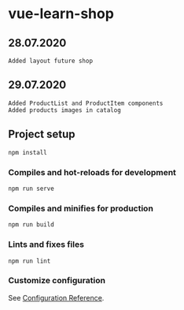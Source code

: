 # vue-learn-shop

## 28.07.2020
```
Added layout future shop
```

## 29.07.2020
```
Added ProductList and ProductItem components
Added products images in catalog
```



## Project setup
```
npm install
```

### Compiles and hot-reloads for development
```
npm run serve
```

### Compiles and minifies for production
```
npm run build
```

### Lints and fixes files
```
npm run lint
```

### Customize configuration
See [Configuration Reference](https://cli.vuejs.org/config/).
